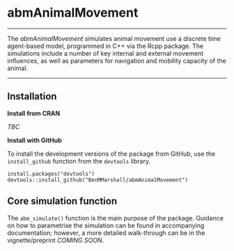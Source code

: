 # abmAnimalMovement

--------------------------------------------------------------------------------

The *abmAnimalMovement* simulates animal movement use a discrete time agent-based model, programmed in C++ via the Rcpp package. The simulations include a number of key internal and external movement influences, as well as parameters for navigation and mobility capacity of the animal.

--------------------------------------------------------------------------------

## Installation

**Install from CRAN**

*TBC*

<!-- 
To install [this package](https://CRAN.R-project.org/package=abmAnimalMovement) from CRAN.

```
install.packages("abmAnimalMovement")

```
-->

**Install with GitHub**

To install the development versions of the package from GitHub, use the `install_github` function from the `devtools` library.

```
install.packages("devtools")
devtools::install_github("BenMMarshall/abmAnimalMovement")
```

## Core simulation function

The `abm_simulate()` function is the main purpose of the package. Guidance on how to parametrise the simulation can be found in accompanying documentation; however, a more detailed walk-through can be in the vignette/preprint *COMING SOON*. <!-- add link here when ready -->
